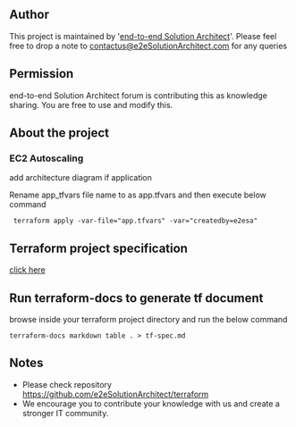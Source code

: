 
## Author
This project is maintained by '[end-to-end Solution Architect](https://e2esolutionarchitect.com/)'. Please feel free to drop a note to contactus@e2eSolutionArchitect.com for any queries

## Permission
end-to-end Solution Architect forum is contributing this as knowledge sharing. You are free to use and modify this.

## About the project
### EC2 Autoscaling

add architecture diagram if application

Rename app_tfvars file name to as app.tfvars and then execute  below command
```
 terraform apply -var-file="app.tfvars" -var="createdby=e2esa"
```

## Terraform project specification 
[click here](tf-spec.md)

## Run terraform-docs to generate tf document
browse inside your terraform project directory and run the below command 

```
terraform-docs markdown table . > tf-spec.md
```

## Notes
- Please check repository https://github.com/e2eSolutionArchitect/terraform
- We encourage you to contribute your knowledge with us and create a stronger IT community.


